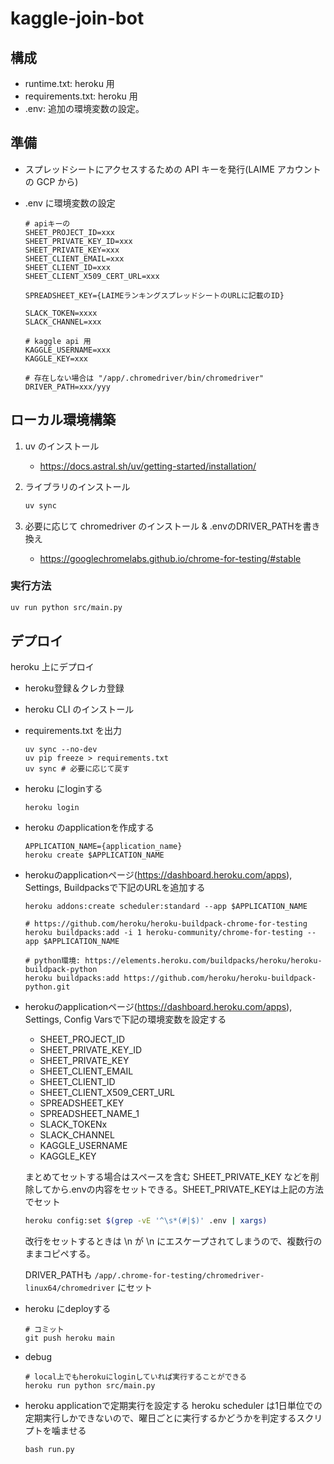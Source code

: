 # kaggle-join-bot

## 構成

- runtime.txt: heroku 用
- requirements.txt: heroku 用
- .env: 追加の環境変数の設定。

## 準備

- スプレッドシートにアクセスするための API キーを発行(LAIME アカウントの GCP から)
- .env に環境変数の設定

  ```
  # apiキーの
  SHEET_PROJECT_ID=xxx
  SHEET_PRIVATE_KEY_ID=xxx
  SHEET_PRIVATE_KEY=xxx
  SHEET_CLIENT_EMAIL=xxx
  SHEET_CLIENT_ID=xxx
  SHEET_CLIENT_X509_CERT_URL=xxx

  SPREADSHEET_KEY={LAIMEランキングスプレッドシートのURLに記載のID}

  SLACK_TOKEN=xxxx
  SLACK_CHANNEL=xxx

  # kaggle api 用
  KAGGLE_USERNAME=xxx
  KAGGLE_KEY=xxx

  # 存在しない場合は "/app/.chromedriver/bin/chromedriver"
  DRIVER_PATH=xxx/yyy
  ```

## ローカル環境構築

1. uv のインストール
   - https://docs.astral.sh/uv/getting-started/installation/

2. ライブラリのインストール

    ```sh
    uv sync
    ```

3. 必要に応じて chromedriver のインストール & .envのDRIVER_PATHを書き換え
    - https://googlechromelabs.github.io/chrome-for-testing/#stable

### 実行方法
```sh
uv run python src/main.py
```

## デプロイ

heroku 上にデプロイ

- heroku登録＆クレカ登録

- heroku CLI のインストール

- requirements.txt を出力
  ```
  uv sync --no-dev
  uv pip freeze > requirements.txt 
  uv sync # 必要に応じて戻す
  ```

- heroku にloginする
  ```
  heroku login
  ```

- heroku のapplicationを作成する
  ```
  APPLICATION_NAME={application_name}
  heroku create $APPLICATION_NAME
  ```

- herokuのapplicationページ(https://dashboard.heroku.com/apps), Settings, Buildpacksで下記のURLを追加する
  ```
  heroku addons:create scheduler:standard --app $APPLICATION_NAME

  # https://github.com/heroku/heroku-buildpack-chrome-for-testing
  heroku buildpacks:add -i 1 heroku-community/chrome-for-testing --app $APPLICATION_NAME

  # python環境: https://elements.heroku.com/buildpacks/heroku/heroku-buildpack-python
  heroku buildpacks:add https://github.com/heroku/heroku-buildpack-python.git
  ```

- herokuのapplicationページ(https://dashboard.heroku.com/apps), Settings, Config Varsで下記の環境変数を設定する
  - SHEET_PROJECT_ID
  - SHEET_PRIVATE_KEY_ID
  - SHEET_PRIVATE_KEY
  - SHEET_CLIENT_EMAIL
  - SHEET_CLIENT_ID
  - SHEET_CLIENT_X509_CERT_URL
  - SPREADSHEET_KEY
  - SPREADSHEET_NAME_1
  - SLACK_TOKENx
  - SLACK_CHANNEL
  - KAGGLE_USERNAME
  - KAGGLE_KEY

  まとめてセットする場合はスペースを含む SHEET_PRIVATE_KEY などを削除してから.envの内容をセットできる。SHEET_PRIVATE_KEYは上記の方法でセット
  ```sh
  heroku config:set $(grep -vE '^\s*(#|$)' .env | xargs)
  ```

  改行をセットするときは \n が \\n にエスケープされてしまうので、複数行のままコピペする。

  DRIVER_PATHも `/app/.chrome-for-testing/chromedriver-linux64/chromedriver` にセット

- heroku にdeployする
  ```
  # コミット
  git push heroku main
  ```

- debug
  ```
  # local上でもherokuにloginしていれば実行することができる
  heroku run python src/main.py
  ```

- heroku applicationで定期実行を設定する
  heroku scheduler は1日単位での定期実行しかできないので、曜日ごとに実行するかどうかを判定するスクリプトを噛ませる
  ```
  bash run.py
  ```